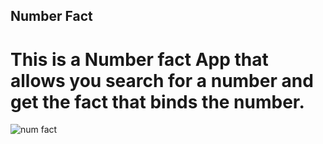 ## Number Fact 
# This is a Number fact App that allows you search for a number and get the fact that binds the number.
![num fact](https://user-images.githubusercontent.com/33938655/161380564-63c37cba-f0c9-4536-8ce4-3ff7374a9bab.png)
